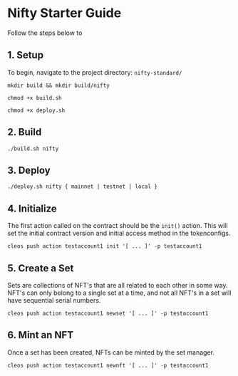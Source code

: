 # Nifty Starter Guide

Follow the steps below to 

## 1. Setup

To begin, navigate to the project directory: `nifty-standard/`

    mkdir build && mkdir build/nifty

    chmod +x build.sh

    chmod +x deploy.sh

## 2. Build

    ./build.sh nifty

## 3. Deploy

    ./deploy.sh nifty { mainnet | testnet | local }

## 4. Initialize

The first action called on the contract should be the `init()` action. This will set the initial contract version and initial access method in the tokenconfigs.

`cleos push action testaccount1 init '[ ... ]' -p testaccount1`

## 5. Create a Set

Sets are collections of NFT's that are all related to each other in some way. NFT's can only belong to a single set at a time, and not all NFT's in a set will have sequential serial numbers.

`cleos push action testaccount1 newset '[ ... ]' -p testaccount1`

## 6. Mint an NFT

Once a set has been created, NFTs can be minted by the set manager.

`cleos push action testaccount1 newnft '[ ... ]' -p testaccount1`